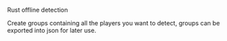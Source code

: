 Rust offline detection

Create groups containing all the players you want to detect, groups can be exported into json for later use.

